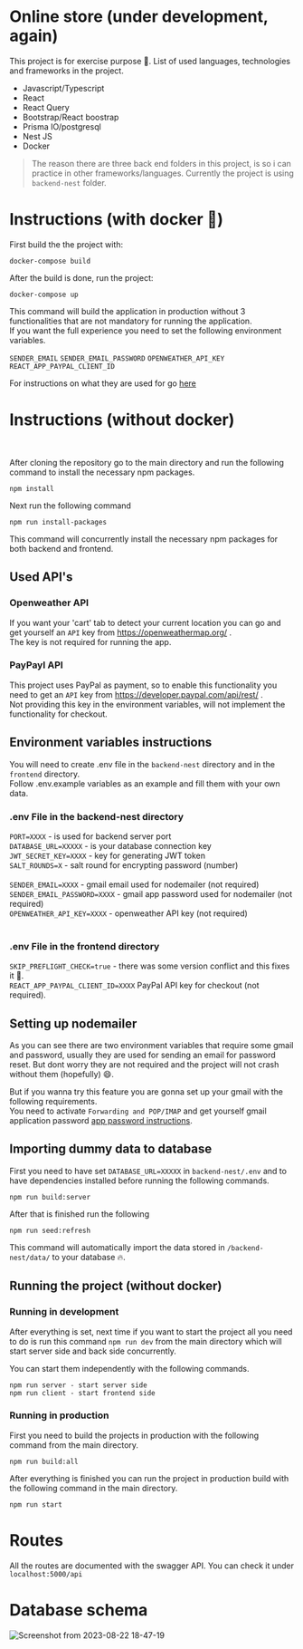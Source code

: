 # Online store (under development, again)

This project is for exercise purpose 🧾.
List of used languages, technologies and frameworks in the project.

- Javascript/Typescript
- React
- React Query
- Bootstrap/React boostrap
- Prisma IO/postgresql
- Nest JS
- Docker

> The reason there are three back end folders in this project, is so i can practice in other frameworks/languages. Currently the project is using `backend-nest` folder.

# Instructions (with docker 🐋)

First build the the project with:

```
docker-compose build 
```

After the build is done, run the project:

```
docker-compose up 
```

This command will build the application in production without 3 functionalities that are not mandatory for running the application. <br/>
If you want the full experience you need to set the following environment variables.

`SENDER_EMAIL`
`SENDER_EMAIL_PASSWORD`
`OPENWEATHER_API_KEY`
`REACT_APP_PAYPAL_CLIENT_ID`
<br/>

For instructions on what they are used for go [here](#environment-variables-instructions)

# Instructions (without docker)

<br/>

After cloning the repository go to the main directory and run the following command to install the necessary npm packages.

```
npm install
```

Next run the following command

```
npm run install-packages
```

This command will concurrently install the necessary npm packages for both backend and frontend.

## Used API's

### Openweather API

If you want your 'cart' tab to detect your current location you can go and get yourself an `API` key from https://openweathermap.org/ . <br/>
The key is not required for running the app.

### PayPayl API

This project uses PayPal as payment, so to enable this functionality you need to get an `API` key from https://developer.paypal.com/api/rest/ . <br/>
Not providing this key in the environment variables, will not implement the functionality for checkout.

## Environment variables instructions

You will need to create .env file in the `backend-nest` directory and in the `frontend` directory. <br/>
Follow .env.example variables as an example and fill them with your own data. <br/>

### .env File in the backend-nest directory

`PORT=XXXX` - is used for backend server port <br/>
`DATABASE_URL=XXXXX` - is your database connection key <br/>
`JWT_SECRET_KEY=XXXX` - key for generating JWT token <br/>
`SALT_ROUNDS=X` - salt round for encrypting password (number) <br/>
<br/>
`SENDER_EMAIL=XXXX` - gmail email used for nodemailer (not required) <br/>
`SENDER_EMAIL_PASSWORD=XXXX` - gmail app password used for nodemailer (not required) <br/>
`OPENWEATHER_API_KEY=XXXX` - openweather API key (not required) <br/><br/>

### .env File in the frontend directory

`SKIP_PREFLIGHT_CHECK=true` - there was some version conflict and this fixes it 🤞.<br/>
`REACT_APP_PAYPAL_CLIENT_ID=XXXX` PayPal API key for checkout (not required).

## Setting up nodemailer

As you can see there are two environment variables that require some gmail and password, usually they are used for sending an email for password reset. But dont worry they are not required and the project will not crash without them (hopefully) 😄. <br/>

But if you wanna try this feature you are gonna set up your gmail with the following requirements. <br/>
You need to activate `Forwarding and POP/IMAP` and get yourself gmail application password [app password instructions](https://support.google.com/accounts/answer/185833?hl=en). <br/>

## Importing dummy data to database

First you need to have set `DATABASE_URL=XXXXX` in `backend-nest/.env` and to have dependencies installed before running the following commands.

```
npm run build:server
```

After that is finished run the following

```
npm run seed:refresh
```

This command will automatically import the data stored in `/backend-nest/data/` to your database 🔥.

## Running the project (without docker)

### Running in development 

After everything is set, next time if you want to start the project all you need to do is run this command `npm run dev`
from the main directory which will start server side and back side concurrently.

You can start them independently with the following commands.

```
npm run server - start server side
npm run client - start frontend side
```

### Running in production

First you need to build the projects in production with the following command from the main directory.

```
npm run build:all
```

After everything is finished you can run the project in production build with the following command in the main directory.

```
npm run start
```

# Routes

All the routes are documented with the swagger API. You can check it under `localhost:5000/api`

# Database schema

![Screenshot from 2023-08-22 18-47-19](https://github.com/yosko99/Rexlan.shop/assets/80975936/3464e100-60f6-4d4a-8842-8bf5727abe99)



